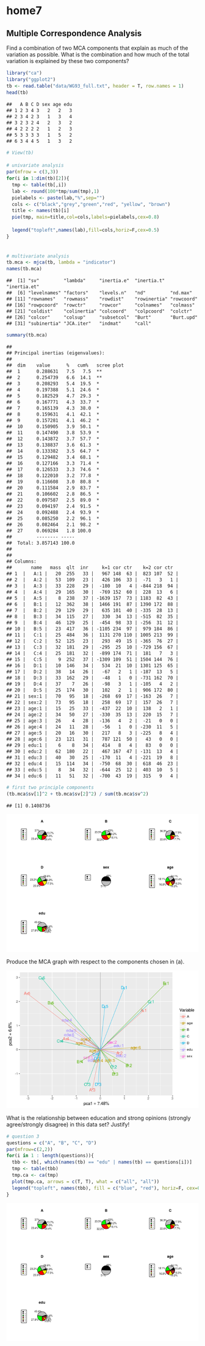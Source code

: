 home7
================

Multiple Correspondence Analysis
--------------------------------

Find a combination of two MCA components that explain as much of the variation as possible. What is the combination and how much of the total variation is explained by these two components?

``` r
library("ca")
library("ggplot2")
tb <- read.table("data/WG93_full.txt", header = T, row.names = 1)
head(tb)
```

    ##   A B C D sex age edu
    ## 1 2 3 4 3   2   2   3
    ## 2 3 4 2 3   1   3   4
    ## 3 2 3 2 4   2   3   2
    ## 4 2 2 2 2   1   2   3
    ## 5 3 3 3 3   1   5   2
    ## 6 3 4 4 5   1   3   2

``` r
# View(tb)

# univariate analysis
par(mfrow = c(3,3))
for(i in 1:dim(tb)[2]){
  tmp <- table(tb[,i])
  lab <- round(100*tmp/sum(tmp),1)
  pielabels <- paste(lab,"%",sep="")
  cols <- c("black","grey","green","red", "yellow", "brown")
  title <- names(tb)[i]
  pie(tmp, main=title,col=cols,labels=pielabels,cex=0.8)
  
  legend("topleft",names(lab),fill=cols,horiz=F,cex=0.5)
}


# multivariate analysis
tb.mca <- mjca(tb, lambda = "indicator")
names(tb.mca)
```

    ##  [1] "sv"         "lambda"     "inertia.e"  "inertia.t"  "inertia.et"
    ##  [6] "levelnames" "factors"    "levels.n"   "nd"         "nd.max"    
    ## [11] "rownames"   "rowmass"    "rowdist"    "rowinertia" "rowcoord"  
    ## [16] "rowpcoord"  "rowctr"     "rowcor"     "colnames"   "colmass"   
    ## [21] "coldist"    "colinertia" "colcoord"   "colpcoord"  "colctr"    
    ## [26] "colcor"     "colsup"     "subsetcol"  "Burt"       "Burt.upd"  
    ## [31] "subinertia" "JCA.iter"   "indmat"     "call"

``` r
summary(tb.mca)
```

    ## 
    ## Principal inertias (eigenvalues):
    ## 
    ##  dim    value      %   cum%   scree plot               
    ##  1      0.288631   7.5   7.5  **                       
    ##  2      0.254739   6.6  14.1  **                       
    ##  3      0.208293   5.4  19.5  *                        
    ##  4      0.197388   5.1  24.6  *                        
    ##  5      0.182529   4.7  29.3  *                        
    ##  6      0.167771   4.3  33.7  *                        
    ##  7      0.165139   4.3  38.0  *                        
    ##  8      0.159631   4.1  42.1  *                        
    ##  9      0.157281   4.1  46.2  *                        
    ##  10     0.150905   3.9  50.1  *                        
    ##  11     0.147490   3.8  53.9  *                        
    ##  12     0.143872   3.7  57.7  *                        
    ##  13     0.138837   3.6  61.3  *                        
    ##  14     0.133382   3.5  64.7  *                        
    ##  15     0.129482   3.4  68.1  *                        
    ##  16     0.127166   3.3  71.4  *                        
    ##  17     0.126533   3.3  74.6  *                        
    ##  18     0.122010   3.2  77.8  *                        
    ##  19     0.116608   3.0  80.8  *                        
    ##  20     0.111584   2.9  83.7  *                        
    ##  21     0.106602   2.8  86.5  *                        
    ##  22     0.097587   2.5  89.0  *                        
    ##  23     0.094197   2.4  91.5  *                        
    ##  24     0.092488   2.4  93.9  *                        
    ##  25     0.085250   2.2  96.1  *                        
    ##  26     0.082464   2.1  98.2  *                        
    ##  27     0.069284   1.8 100.0                           
    ##         -------- -----                                 
    ##  Total: 3.857143 100.0                                 
    ## 
    ## 
    ## Columns:
    ##       name   mass  qlt  inr     k=1 cor ctr    k=2 cor ctr  
    ## 1  |   A:1 |   20  255   33 |   967 148  63 |  823 107  52 |
    ## 2  |   A:2 |   53  109   23 |   426 106  33 |  -71   3   1 |
    ## 3  |   A:3 |   33  228   29 |  -180  10   4 | -844 218  94 |
    ## 4  |   A:4 |   29  165   30 |  -769 152  60 |  228  13   6 |
    ## 5  |   A:5 |    8  238   37 | -1639 157  73 | 1183  82  43 |
    ## 6  |   B:1 |   12  362   38 |  1466 191  87 | 1390 172  88 |
    ## 7  |   B:2 |   29  129   29 |   635 101  40 | -335  28  13 |
    ## 8  |   B:3 |   34  115   27 |   330  34  13 | -515  82  35 |
    ## 9  |   B:4 |   46  129   25 |  -454  98  33 | -256  31  12 |
    ## 10 |   B:5 |   23  417   36 | -1105 234  97 |  979 184  86 |
    ## 11 |   C:1 |   25  484   36 |  1131 270 110 | 1005 213  99 |
    ## 12 |   C:2 |   52  125   23 |   293  49  15 | -365  76  27 |
    ## 13 |   C:3 |   32  181   29 |  -295  25  10 | -729 156  67 |
    ## 14 |   C:4 |   25  181   32 |  -899 174  71 |  181   7   3 |
    ## 15 |   C:5 |    9  252   37 | -1309 109  51 | 1504 144  76 |
    ## 16 |   D:1 |   10  146   34 |   534  21  10 | 1301 125  65 |
    ## 17 |   D:2 |   38   14   26 |   -67   2   1 | -187  13   5 |
    ## 18 |   D:3 |   33  162   29 |   -48   1   0 | -731 162  70 |
    ## 19 |   D:4 |   37    7   26 |   -98   3   1 | -105   4   2 |
    ## 20 |   D:5 |   25  174   30 |   102   2   1 |  906 172  80 |
    ## 21 | sex:1 |   70   95   18 |  -268  69  17 | -163  26   7 |
    ## 22 | sex:2 |   73   95   18 |   258  69  17 |  157  26   7 |
    ## 23 | age:1 |   15   25   33 |  -437  22  10 |  138   2   1 |
    ## 24 | age:2 |   34   50   27 |  -330  35  13 |  220  15   7 |
    ## 25 | age:3 |   26    4   28 |  -136   4   2 |  -21   0   0 |
    ## 26 | age:4 |   24   11   28 |   -56   1   0 | -230  11   5 |
    ## 27 | age:5 |   20   16   30 |   217   8   3 | -225   8   4 |
    ## 28 | age:6 |   23  121   31 |   787 121  50 |   43   0   0 |
    ## 29 | edu:1 |    6    8   34 |   414   8   4 |   83   0   0 |
    ## 30 | edu:2 |   62  180   22 |   467 167  47 | -131  13   4 |
    ## 31 | edu:3 |   40   30   25 |  -170  11   4 | -221  19   8 |
    ## 32 | edu:4 |   15  114   34 |  -750  68  30 |  618  46  23 |
    ## 33 | edu:5 |    8   34   32 |  -644  25  12 |  403  10   5 |
    ## 34 | edu:6 |   11   51   32 |  -700  43  19 |  315   9   4 |

``` r
# first two principle components
(tb.mca$sv[1]^2 + tb.mca$sv[2]^2) / sum(tb.mca$sv^2)
```

    ## [1] 0.1408736

![](home7_files/figure-markdown_github/cars-1.png)

Produce the MCA graph with respect to the components chosen in (a).

![](home7_files/figure-markdown_github/pressure-1.png)

What is the relationship between education and strong opinions (strongly agree/strongly disagree) in this data set? Justify!

``` r
# question 3
questions = c("A", "B", "C", "D")
par(mfrow=c(2,2))
for(i in 1 : length(questions)){
  tbb <- tb[, which(names(tb) == "edu" | names(tb) == questions[i])]
  tmp <- table(tbb)
  tmp.ca <- ca(tmp)
  plot(tmp.ca, arrows = c(T, T), what = c("all", "all"))
  legend("topleft", names(tbb), fill = c("blue", "red"), horiz=F, cex=0.5)
}
```

![](home7_files/figure-markdown_github/unnamed-chunk-1-1.png)
